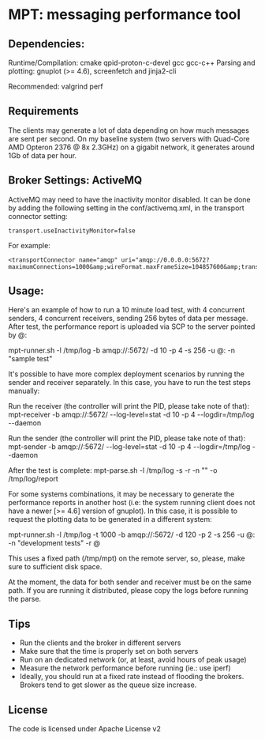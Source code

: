 MPT: messaging performance tool
============


Dependencies:
----
Runtime/Compilation: cmake qpid-proton-c-devel gcc gcc-c++
Parsing and plotting: gnuplot (>= 4.6), screenfetch and jinja2-cli


Recommended:
valgrind perf

Requirements
----

The clients may generate a lot of data depending on how much messages are sent 
per second. On my baseline system (two servers with Quad-Core AMD Opteron 2376 @ 8x 2.3GHz)
on a gigabit network, it generates around 1Gb of data per hour.


Broker Settings: ActiveMQ
----


ActiveMQ may need to have the inactivity monitor disabled. It can be done by
adding the following setting in the conf/activemq.xml, in the transport connector
setting:

```
transport.useInactivityMonitor=false
```

For example:

```
<transportConnector name="amqp" uri="amqp://0.0.0.0:5672?maximumConnections=1000&amp;wireFormat.maxFrameSize=104857600&amp;transport.useInactivityMonitor=false"/>
```


Usage:
----

Here's an example of how to run a 10 minute load test, with 4 concurrent senders,
4 concurrent receivers, sending 256 bytes of data per message. After test, the
performance report is uploaded via SCP to the server pointed by <user>@<host>:<path>

mpt-runner.sh -l /tmp/log -b amqp://<amqp server>:5672/<queue name> -d 10 -p 4 -s 256 -u <user>@<host>:<path> -n "sample test"

It's possible to have more complex deployment scenarios by running the sender and receiver separately. In this case, you have to
run the test steps manually:

Run the receiver (the controller will print the PID, please take note of that):
mpt-receiver -b amqp://<amqp server>:5672/<queue name> --log-level=stat -d 10 -p 4 --logdir=/tmp/log --daemon

Run the sender (the controller will print the PID, please take note of that):
mpt-sender -b amqp://<amqp server>:5672/<queue name> --log-level=stat -d 10 -p 4 --logdir=/tmp/log --daemon

After the test is complete:
mpt-parse.sh -l /tmp/log -s <sender PID> -r <receiver PID> -n "<sample test>" -o /tmp/log/report

For some systems combinations, it may be necessary to generate the performance reports in another host (i.e: the system running client 
does not have a newer [>= 4.6] version of gnuplot). In this case, it is possible to request the plotting data to be generated in a different system:


mpt-runner.sh -l /tmp/log -t 1000 -b amqp://<broker>:5672/<queue> -d 120 -p 2 -s 256 -u <user>@<host>:<path> -n "development tests" -r <user>@<host>

This uses a fixed path (/tmp/mpt) on the remote server, so, please, make sure to sufficient disk space.


At the moment, the data for both sender and receiver must be on the same path. If you are running it distributed, please copy the logs before running the parse.

Tips
----

* Run the clients and the broker in different servers
* Make sure that the time is properly set on both servers
* Run on an dedicated network (or, at least, avoid hours of peak usage)
* Measure the network performance before running (ie.: use iperf)
* Ideally, you should run at a fixed rate instead of flooding the brokers. 
Brokers tend to get slower as the queue size increase.


License
----

The code is licensed under Apache License v2
